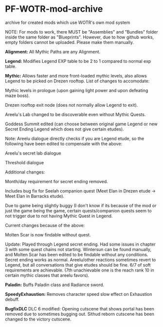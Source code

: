 # PF-WOTR-mod-archive
archive for created mods which use WOTR's own mod system

NOTE:
For mods to work, there MUST be "Assemblies" and "Bundles" folder inside the same folder as "Blueprints". However, due to how github works, empty folders cannot be uploaded. Please make them manually.

**Alignment:**
All Mythic Paths are any Alignment.

**Legend:**
Modifies Legend EXP table to be 2 to 1 compared to normal exp table.

**Mythic:**
Allows faster and more front-loaded mythic levels, also allows Legend to be picked on Drezen rooftop.
List of changes to accomodate:

Mythic levels in prologue (upon gaining light power and upon defeating maze boss).

Drezen rooftop exit node (does not normally allow Legend to exit).

Areelu's Lab changed to be discoverable even without Mythic Quests.

Goddess Summit edited (can choose between original game Legend or new Secret Ending Legend which does not give certain etudes).

Note: Areelu dialogue directly checks if you are Legend etude, so the following have been edited to compensate with the above:

Areelu's secret lab dialogue

Threshold dialogue

Additional changes:

Month/day requirement for secret ending removed.

Includes bug fix for Seelah companion quest (Meet Elan in Drezen etude -> Meet Elan in Barracks etude).

Due to game being slightly buggy (I don't know if its because of the mod or just the game being the game, certain quests/companion quests seem to not trigger due to not having Mythic Quest in Legend.

Current changes because of the above:

Molten Scar is now findable without quest.

Update: Played through Legend secret ending. Had some issues in chapter 3 with some quest chains not starting. Wintersun can be found manually, and Molten Scar has been edited to be findable without any conditions. Secret ending works as normal. Areelu/other reactions sometimes revert to Legend, but all conversations that give etudes should be fine. 6/7 of soft requirements are achievable. (7th unachievable one is the reach rank 10 in certain mythic classes that areelu favors).

**Paladin:**
Buffs Paladin class and Radiance sword.


**SpeedyExhaustion:**
Removes character speed slow effect on Exhaustion debuff.

**BugfixDLC**
DLC 6 modified: Opening cutscene that shows portal has been removed due to sometimes bugging out. Sithud reborn cutscene has been changed to the victory cutscene.
